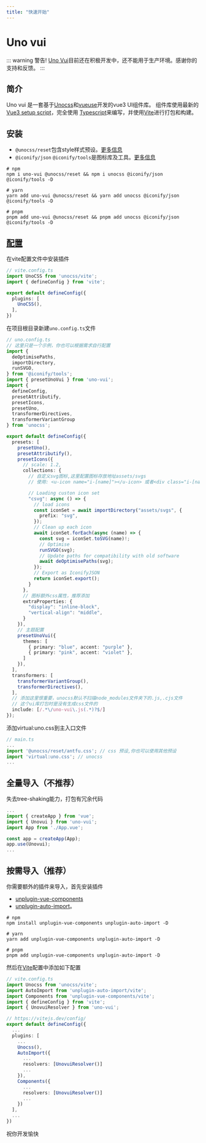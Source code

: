 ```yaml
---
title: "快速开始"
---
```


# Uno vui
::: warning 警告!
[Uno Vui](https://github.com/silentmx/uno-vui)目前还在积极开发中，还不能用于生产环境。感谢你的支持和反馈。
:::

## 简介
Uno vui 是一套基于[Unocss](https://unocss.dev)和[vueuse](https://vueuse.org)开发的vue3 UI组件库。
组件库使用最新的[Vue3 setup script](https://cn.vuejs.org/guide/typescript/composition-api.html)，完全使用
[Typescript](https://www.typescriptlang.org/)来编写，并使用[Vite](https://cn.vitejs.dev/)进行打包和构建。

## 安装
- `@unocss/reset`包含style样式预设。[更多信息](https://unocss.dev/guide/style-reset)
- `@iconify/json` `@iconify/tools`是图标库及工具。[更多信息](https://unocss.dev/presets/icons)
```shell
# npm
npm i uno-vui @unocss/reset && npm i unocss @iconify/json @iconify/tools -D

# yarn
yarn add uno-vui @unocss/reset && yarn add unocss @iconify/json @iconify/tools -D

# pnpm
pnpm add uno-vui @unocss/reset && pnpm add unocss @iconify/json @iconify/tools -D
```

## [配置](https://unocss.dev/integrations/vite)


在vite配置文件中安装插件
```ts
// vite.config.ts
import UnoCSS from 'unocss/vite';
import { defineConfig } from 'vite';

export default defineConfig({
  plugins: [
    UnoCSS(),
  ],
})
```
在项目根目录新建`uno.config.ts`文件
```ts
// uno.config.ts
// 这里只是一个示例，你也可以根据需求自行配置
import {
  deOptimisePaths,
  importDirectory,
  runSVGO,
} from '@iconify/tools';
import { presetUnoVui } from 'uno-vui';
import {
  defineConfig,
  presetAttributify,
  presetIcons,
  presetUno,
  transformerDirectives,
  transformerVariantGroup
} from 'unocss';

export default defineConfig({
  presets: [
    presetUno(),
    presetAttributify(),
    presetIcons({
      // scale: 1.2,
      collections: {
        // 自定义svg图标,这里配置图标存放地址assets/svgs
        // 使用: <u-icon name="i-[name]"></u-icon> 或者<div class="i-[name]"></div>

        // Loading custon icon set
        "csvg": async () => {
          // load icons
          const iconSet = await importDirectory("assets/svgs", {
            prefix: "svg",
          });
          // Clean up each icon
          await iconSet.forEach(async (name) => {
            const svg = iconSet.toSVG(name)!;
            // Optimise
            runSVGO(svg);
            // Update paths for compatibility with old software
            await deOptimisePaths(svg);
          });
          // Export as IconifyJSON
          return iconSet.export();
        }
      },
      // 图标额外css属性，推荐添加
      extraProperties: {
        "display": "inline-block",
        "vertical-align": "middle",
      }
    }),
    // 主题配置
    presetUnoVui({
      themes: [
        { primary: "blue", accent: "purple" },
        { primary: "pink", accent: "violet" },
      ]
    }),
  ],
  transformers: [
    transformerVariantGroup(),
    transformerDirectives(),
  ],
  // 添加这里恨重要，unocss默认不扫描node_modules文件夹下的.js,.cjs文件
  // 这个ui库打包时是没有生成css文件的
  include: [/.*\/uno-vui\.js(.*)?$/]
});
```

添加virtual:uno.css到主入口文件
```ts
// main.ts
...
import '@unocss/reset/antfu.css'; // css 预设,你也可以使用其他预设
import 'virtual:uno.css'; // unocss
...
```


## 全量导入（不推荐）
失去tree-shaking能力，打包有冗余代码
```ts
...
import { createApp } from 'vue';
import { Unovui } from 'uno-vui';
import App from './App.vue';

const app = createApp(App);
app.use(Unovui);
...
```

## 按需导入（推荐）
你需要额外的插件来导入，首先安装插件
- [unplugin-vue-components](https://github.com/antfu/unplugin-vue-components)
- [unplugin-auto-import](https://github.com/antfu/unplugin-auto-import)。
```shell
# npm
npm install unplugin-vue-components unplugin-auto-import -D

# yarn
yarn add unplugin-vue-components unplugin-auto-import -D

# pnpm
pnpm add unplugin-vue-components unplugin-auto-import -D
```

然后在[Vite](https://cn.vitejs.dev/)配置中添加如下配置
```ts
// vite.config.ts
import Unocss from 'unocss/vite';
import AutoImport from 'unplugin-auto-import/vite';
import Components from 'unplugin-vue-components/vite';
import { defineConfig } from 'vite';
import { UnovuiResolver } from 'uno-vui';

// https://vitejs.dev/config/
export default defineConfig({
  ...
  plugins: [
    ...
    Unocss(),
    AutoImport({
      ...
      resolvers: [UnovuiResolver()]
      ...
    }),
    Components({
      ...
      resolvers: [UnovuiResolver()]
      ...
    })
  ],
  ...
})
```

祝你开发愉快